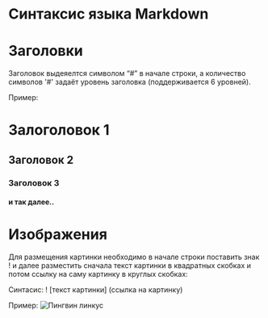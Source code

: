 # Синтаксис языка Markdown

# Заголовки

Заголовок выдеяелтся символом “#” в начале строки, а количество символов '#' задаёт уровень заголовка (поддерживается 6 уровней).

Пример:
# Залоголовок 1

## Заголовок 2

### Заголовок 3

####  и так далее..

# Изображения

Для размещения картинки необходимо в начале строки поставить знак ! и далее разместить сначала текст картинки в квадратных скобках и потом ссылку на саму картинку в круглых скобках:

Синтасис: ! [текст картинки] (ссылка на картинку)

Пример: ![Пингвин линкус](https://www.markdownguide.org/assets/images/tux.png)
